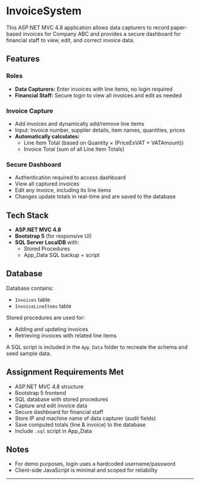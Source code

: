 # InvoiceSystem

This ASP.NET MVC 4.8 application allows data capturers to record paper-based invoices for Company ABC and provides a secure dashboard for financial staff to view, edit, and correct invoice data.

## Features

### Roles
- **Data Capturers:** Enter invoices with line items, no login required
- **Financial Staff:** Secure login to view all invoices and edit as needed

### Invoice Capture
- Add invoices and dynamically add/remove line items
- Input: Invoice number, supplier details, item names, quantities, prices
- **Automatically calculates:**
  - Line Item Total (based on Quantity × (PriceExVAT + VATAmount))
  - Invoice Total (sum of all Line Item Totals)

### Secure Dashboard
- Authentication required to access dashboard
- View all captured invoices
- Edit any invoice, including its line items
- Changes update totals in real-time and are saved to the database

## Tech Stack

- **ASP.NET MVC 4.8**
- **Bootstrap 5** (for responsive UI)
- **SQL Server LocalDB** with:
  - Stored Procedures
  - App_Data SQL backup + script

## Database

Database contains:

- `Invoices` table
- `InvoiceLineItems` table

Stored procedures are used for:
- Adding and updating invoices
- Retrieving invoices with related line items

A SQL script is included in the `App_Data` folder to recreate the schema and seed sample data.

## Assignment Requirements Met

-  ASP.NET MVC 4.8 structure
-  Bootstrap 5 frontend
-  SQL database with stored procedures
-  Capture and edit invoice data
-  Secure dashboard for financial staff
-  Store IP and machine name of data capturer (audit fields)
-  Save computed totals (line & invoice) to the database
-  Include `.sql` script in App_Data

##  Notes

- For demo purposes, login uses a hardcoded username/password
- Client-side JavaScript is minimal and scoped for reliability

---

